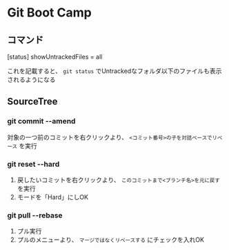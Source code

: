 # Git Boot Camp

## コマンド

[status]
  showUntrackedFiles = all

これを記載すると、 `git status` でUntrackedなフォルダ以下のファイルも表示されるようになる

## SourceTree

### git commit --amend

対象の一つ前のコミットを右クリックより、 `<コミット番号>の子を対話ベースでリベース` を実行

### git reset --hard

1. 戻したいコミットを右クリックより、 `このコミットまで<ブランチ名>を元に戻す` を実行
1. モードを「Hard」にしOK

### git pull --rebase

1. プル実行
1. プルのメニューより、 `マージではなくリベースする` にチェックを入れOK
